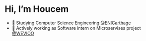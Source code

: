 # Hi, I’m Houcem 
* 🎒 Studying Computer Science Engineering [@ENICarthage](http://www.enicarthage.rnu.tn/)
* 🤖 Actively working as Software intern on Microservises project [@WEVIOO ](https://www.linkedin.com/company/wevioo/) 
